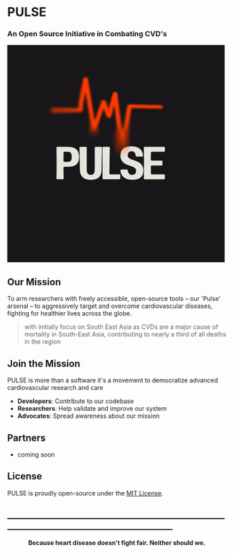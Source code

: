 # PULSE
###  An Open Source Initiative in Combating CVD's

![pulse](/BLogo.png)
## Our Mission

To arm researchers with freely accessible, open-source tools – our 'Pulse' arsenal – to aggressively target and overcome cardiovascular diseases, fighting for healthier lives across the globe.

> with initially  focus on South East Asia as 
> CVDs are a major cause of mortality in South-East Asia, contributing to nearly a third of all deaths in the region

## Join the Mission 
PULSE is more than  a software it's a movement to democratize advanced cardiovascular research and care

- **Developers**: Contribute to our codebase
- **Researchers**: Help validate and improve our system
- **Advocates**: Spread awareness about our mission

## Partners
- coming soon
## License

PULSE is proudly open-source under the [MIT License](LICENSE.md).

## ________________________________________________________________________________________

<p align="center">
<strong>Because heart disease doesn't fight fair. Neither should we.</strong>
</p>
